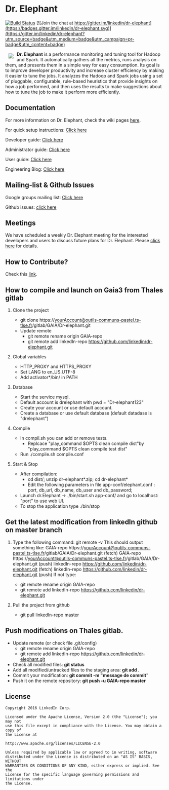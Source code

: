 # Dr. Elephant

[![Build Status](https://api.travis-ci.org/linkedin/dr-elephant.svg)](https://travis-ci.org/linkedin/dr-elephant/)
[![Join the chat at https://gitter.im/linkedin/dr-elephant](https://badges.gitter.im/linkedin/dr-elephant.svg)](https://gitter.im/linkedin/dr-elephant?utm_source=badge&utm_medium=badge&utm_campaign=pr-badge&utm_content=badge)

<a href=""><img src="images/wiki/dr-elephant-logo-150x150.png" align="left" hspace="10" vspace="6"></a>

**Dr. Elephant** is a performance monitoring and tuning tool for Hadoop and Spark. It automatically gathers all the metrics, runs analysis on them, and presents them in a simple way for easy consumption. Its goal is to improve developer productivity and increase cluster efficiency by making it easier to tune the jobs. It analyzes the Hadoop and Spark jobs using a set of pluggable, configurable, rule-based heuristics that provide insights on how a job performed, and then uses the results to make suggestions about how to tune the job to make it perform more efficiently.

## Documentation

For more information on Dr. Elephant, check the wiki pages [here](https://github.com/linkedin/dr-elephant/wiki).

For quick setup instructions: [Click here](https://github.com/linkedin/dr-elephant/wiki/Quick-Setup-Instructions)

Developer guide: [Click here](https://github.com/linkedin/dr-elephant/wiki/Developer-Guide)

Administrator guide: [Click here](https://github.com/linkedin/dr-elephant/wiki/Administrator-Guide)

User guide: [Click here](https://github.com/linkedin/dr-elephant/wiki/User-Guide)

Engineering Blog: [Click here](https://engineering.linkedin.com/blog/2016/04/dr-elephant-open-source-self-serve-performance-tuning-hadoop-spark)

## Mailing-list & Github Issues

Google groups mailing list: [Click here](https://groups.google.com/forum/#!forum/dr-elephant-users)

Github issues: [click here](https://github.com/linkedin/dr-elephant/issues)

## Meetings

We have scheduled a weekly Dr. Elephant meeting for the interested developers and users to discuss future plans for Dr. Elephant. Please [click here](https://github.com/linkedin/dr-elephant/issues/209) for details.

## How to Contribute?

Check this [link](https://github.com/linkedin/dr-elephant/wiki/How-to-Contribute%3F).




## How to compile and launch on Gaia3 from Thales gitlab
1. Clone the project
	* git clone https://yourAccount@outils-communs-pastel.ts-tlse.fr/gitlab/GAIA/Dr-elephant.git
	* Update remote
		* git remote rename origin GAIA-repo
		* git remote add linkedIn-repo https://github.com/linkedin/dr-elephant.git
	
2. Global variables
	* HTTP_PROXY and HTTPS_PROXY
	* Set LANG to en_US.UTF-8
	* Add activator*/bin/ in PATH
	
3. Database
	* Start the service mysql.
	* Default account is drelephant with pwd = "Dr-elephant123"
	* Create your account  or use default account.
	* Create a database or use default database (default datadase is "drelephant")
	
4. Compile
	* In compil.sh you can add or remove tests.
		* Replcace "play_command $OPTS clean compile dist"by "play_command $OPTS clean compile test dist"
	* Run ./compile.sh compile.conf
	
5. Start & Stop
	* After compilation:
		* cd dist/; unzip dr-elephant*.zip; cd dr-elephant*
		* Edit the following parameters in file app-conf/elephant.conf : port, db_url, db_name, db_user and db_password;
	* Launch dr.Elephant -> ./bin/start.sh app-conf/ and go to localhost: "port" to use web UI.
	* To stop the application type ./bin/stop
	
## Get the latest modification from linkedIn github on master branch
1. Type the following command: git remote -v
This should output something like:
		GAIA-repo       https://yourAccount@outils-communs-pastel.ts-tlse.fr/gitlab/GAIA/Dr-elephant.git (fetch)
		GAIA-repo       https://yourAccount@outils-communs-pastel.ts-tlse.fr/gitlab/GAIA/Dr-elephant.git (push)
		linkedIn-repo   https://github.com/linkedin/dr-elephant.git (fetch)
		linkedIn-repo   https://github.com/linkedin/dr-elephant.git (push)
If not type:
	* git remote rename origin GAIA-repo
	* git remote add linkedIn-repo https://github.com/linkedin/dr-elephant.git
	
2. Pull the project from github
	* git pull linkedIn-repo master
	
## Push modifications on Thales gitlab.
* Update remote (or check file .git/config)
	* git remote rename origin GAIA-repo
	* git remote add linkedIn-repo https://github.com/linkedin/dr-elephant.git
* Check all modified files: **git status**
* Add all modified/untracked files to the staging area: **git add .**
* Commit your modification: **git commit -m "message de commit"**
* Push it on the remote repository: **git push -u GAIA-repo master**

## License

    Copyright 2016 LinkedIn Corp.

    Licensed under the Apache License, Version 2.0 (the "License"); you may not
    use this file except in compliance with the License. You may obtain a copy of
    the License at

    http://www.apache.org/licenses/LICENSE-2.0

    Unless required by applicable law or agreed to in writing, software
    distributed under the License is distributed on an "AS IS" BASIS, WITHOUT
    WARRANTIES OR CONDITIONS OF ANY KIND, either express or implied. See the
    License for the specific language governing permissions and limitations under
    the License.
